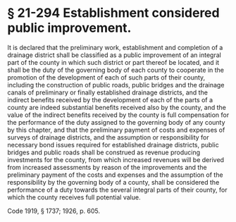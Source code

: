 # § 21-294 Establishment considered public improvement.

<p>It is declared that the preliminary work, establishment and completion of a drainage district shall be classified as a public improvement of an integral part of the county in which such district or part thereof be located, and it shall be the duty of the governing body of each county to cooperate in the promotion of the development of each of such parts of their county, including the construction of public roads, public bridges and the drainage canals of preliminary or finally established drainage districts, and the indirect benefits received by the development of each of the parts of a county are indeed substantial benefits received also by the county, and the value of the indirect benefits received by the county is full compensation for the performance of the duty assigned to the governing body of any county by this chapter, and that the preliminary payment of costs and expenses of surveys of drainage districts, and the assumption or responsibility for necessary bond issues required for established drainage districts, public bridges and public roads shall be construed as revenue producing investments for the county, from which increased revenues will be derived from increased assessments by reason of the improvements and the preliminary payment of the costs and expenses and the assumption of the responsibility by the governing body of a county, shall be considered the performance of a duty towards the several integral parts of their county, for which the county receives full potential value.</p><p>Code 1919, § 1737; 1926, p. 605.</p>